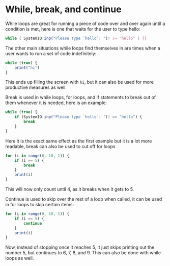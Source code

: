# While, break, and continue

While loops are great for running a piece of code over and over again until a condition is met, here is one that waits for the user to type hello:
```js
while ( SystemIO.inp("Please type `hello`: ")! /= "hello" ) {}
```

The other main situations while loops find themselves in are times when a user wants to run a set of code indefinitely:
```js
while (true) {
	print("hi")
}
```
This ends up filling the screen with `hi`, but it can also be used for more productive measures as well.

Break is used in while loops, for loops, and if statements to break out of them whenever it is needed, here is an example:
```js
while (true) {
	if (SystemIO.inp("Please type `hello`: ")! == "hello") {
		break
	}
}
```
Here it is the exact same effect as the first example but it is a lot more readable, break can also be used to cut off for loops
```js
for (i in range(0, 10, 1)) {
	if (i == 5) {
		break
	}
	print(i)
}
```
This will now only count until 4, as it breaks when it gets to 5.

Continue is used to skip over the rest of a loop when called, it can be used in for loops to skip certain items:
```js
for (i in range(0, 10, 1)) {
	if (i == 5) {
		continue
	}
	print(i)
}
```
Now, instead of stopping once it reaches 5, it just skips printing out the number 5, but continues to 6, 7, 8, and 9. This can also be done with while loops as well.
